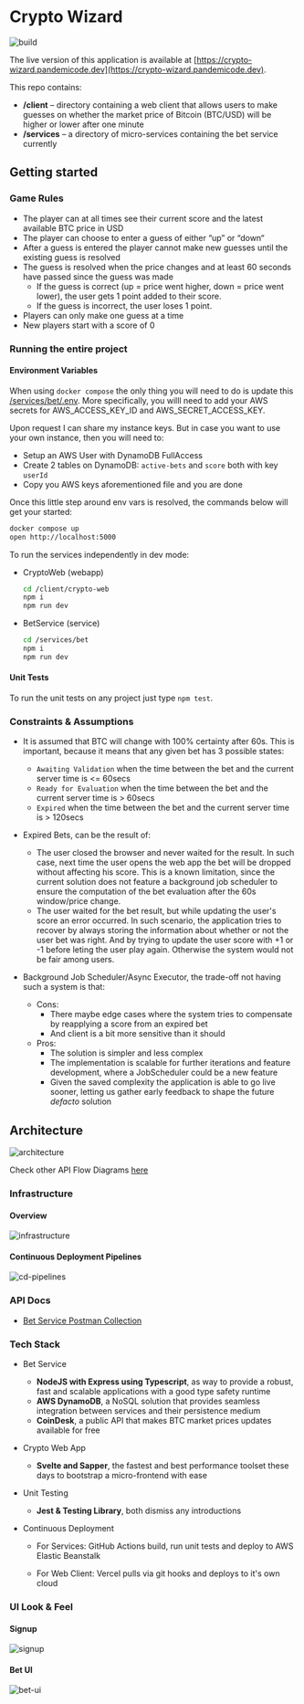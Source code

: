 # Crypto Wizard

![build](https://github.com/jpinho/crypto-wizard/actions/workflows/main.yml/badge.svg)


The live version of this application is available at [https://crypto-wizard.pandemicode.dev](https://crypto-wizard.pandemicode.dev).

This repo contains:

- **/client** – directory containing a web client that allows users to make guesses on whether the market price of Bitcoin (BTC/USD) will be higher or lower after one minute
- **/services** – a directory of micro-services containing the bet service currently

## Getting started

### Game Rules

- The player can at all times see their current score and the latest available BTC price in USD
- The player can choose to enter a guess of either “up” or “down“
- After a guess is entered the player cannot make new guesses until the existing guess is resolved
- The guess is resolved when the price changes and at least 60 seconds have passed since the guess was made
  - If the guess is correct (up = price went higher, down = price went lower), the user gets 1 point added to their score.
  - If the guess is incorrect, the user loses 1 point.
- Players can only make one guess at a time
- New players start with a score of 0

### Running the entire project

#### Environment Variables

When using `docker compose` the only thing you will need to do is update this [/services/bet/.env](/services/bet/.env).
More specifically, you willl need to add your AWS secrets for AWS_ACCESS_KEY_ID and AWS_SECRET_ACCESS_KEY.

Upon request I can share my instance keys. But in case you want to use your own instance, then you will need to:

- Setup an AWS User with DynamoDB FullAccess
- Create 2 tables on DynamoDB: `active-bets` and `score` both with key `userId`
- Copy you AWS keys aforementioned file and you are done

Once this little step around env vars is resolved, the commands below will get your started:

```bash
docker compose up
open http://localhost:5000
```

To run the services independently in dev mode:

- CryptoWeb (webapp)

  ```bash
  cd /client/crypto-web
  npm i
  npm run dev
  ```

- BetService (service)

  ```bash
  cd /services/bet
  npm i
  npm run dev
  ```

#### Unit Tests

To run the unit tests on any project just type `npm test`.

### Constraints & Assumptions

- It is assumed that BTC will change with 100% certainty after 60s. This is important, because it means that any given bet has 3 possible states:
  - `Awaiting Validation` when the time between the bet and the current server time is <= 60secs
  - `Ready for Evaluation` when the time between the bet and the current server time is > 60secs
  - `Expired` when the time between the bet and the current server time is > 120secs

- Expired Bets, can be the result of:
  - The user closed the browser and never waited for the result. In such case, next time the user opens the web app the bet will be dropped without affecting his score. This is a known limitation, since the current solution does not feature a background job scheduler to ensure the computation of the bet evaluation after the 60s window/price change.
  - The user waited for the bet result, but while updating the user's score an error occurred. In such scenario, the application tries to recover by always storing the information about whether or not the user bet was right. And by trying to update the user score with +1 or -1 before leting the user play again. Otherwise the system would not be fair among users.

- Background Job Scheduler/Async Executor, the trade-off not having such a system is that:
  - Cons:
    - There maybe edge cases where the system tries to compensate by reapplying a score from an expired bet
    - And client is a bit more sensitive than it should
  - Pros:
    - The solution is simpler and less complex
    - The implementation is scalable for further iterations and feature development, where a JobScheduler could be a new feature
    - Given the saved complexity the application is able to go live sooner, letting us gather early feedback to shape the future _defacto_ solution

## Architecture

![architecture](/doc/arch/architecture-highlevel.jpg)

Check other API Flow Diagrams [here](/doc/architecture.md)

### Infrastructure

#### Overview

![infrastructure](doc/infra/infra.jpg)

#### Continuous Deployment Pipelines

![cd-pipelines](doc/infra/cd-pipelines.jpg)

### API Docs

- [Bet Service Postman Collection](CryptoWizard.postman_collection.json)
### Tech Stack

- Bet Service
  - **NodeJS with Express using Typescript**, as way to provide a robust, fast and scalable applications with a good type safety runtime
  - **AWS DynamoDB**, a NoSQL solution that provides seamless integration between services and their persistence medium
  - **CoinDesk**, a public API that makes BTC market prices updates available for free

- Crypto Web App
  - **Svelte and Sapper**, the fastest and best performance toolset these days to bootstrap a micro-frontend with ease

- Unit Testing
  - **Jest & Testing Library**, both dismiss any introductions

- Continuous Deployment
  - For Services: GitHub Actions build, run unit tests and deploy to AWS Elastic Beanstalk

  - For Web Client: Vercel pulls via git hooks and deploys to it's own cloud

### UI Look & Feel

#### Signup
![signup](doc/signup.png)

#### Bet UI
![bet-ui](doc/bet-ui.png)
